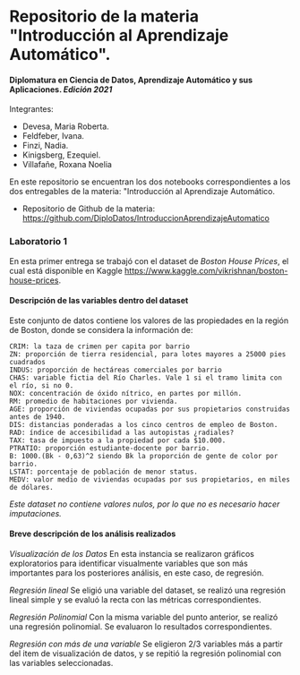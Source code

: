 # Repositorio de la materia "Introducción al Aprendizaje Automático". 
#### Diplomatura en Ciencia de Datos, Aprendizaje Automático y sus Aplicaciones. *Edición 2021*

Integrantes:
* Devesa, Maria Roberta. 
* Feldfeber, Ivana. 
* Finzi, Nadia. 
* Kinigsberg, Ezequiel. 
* Villafañe, Roxana Noelia


En este repositorio se encuentran los dos notebooks correspondientes a los dos entregables de la materia:
"Introducción al Aprendizaje Automático. 

* Repositorio de Github de la materia: https://github.com/DiploDatos/IntroduccionAprendizajeAutomatico


### Laboratorio 1

En esta primer entrega se trabajó con el dataset de *Boston House Prices*, el cual está disponible en Kaggle 
https://www.kaggle.com/vikrishnan/boston-house-prices. 

#### Descripción de las variables dentro del dataset

Este conjunto de datos contiene los valores de las propiedades en la región de Boston, donde se considera la información de:

    CRIM: la taza de crimen per capita por barrio
    ZN: proporción de tierra residencial, para lotes mayores a 25000 pies cuadrados
    INDUS: proporción de hectáreas comerciales por barrio
    CHAS: variable fictia del Río Charles. Vale 1 si el tramo limita con el río, si no 0.
    NOX: concentración de óxido nítrico, en partes por millón.
    RM: promedio de habitaciones por vivienda.
    AGE: proporción de viviendas ocupadas por sus propietarios construidas antes de 1940.
    DIS: distancias ponderadas a los cinco centros de empleo de Boston.
    RAD: índice de accesibilidad a las autopistas ¿radiales?
    TAX: tasa de impuesto a la propiedad por cada $10.000.
    PTRATIO: proporción estudiante-docente por barrio.
    B: 1000.(Bk - 0,63)^2 siendo Bk la proporción de gente de color por barrio.
    LSTAT: porcentaje de población de menor status.
    MEDV: valor medio de viviendas ocupadas por sus propietarios, en miles de dólares.


*Este dataset no contiene valores nulos, por lo que no es necesario hacer imputaciones.* 

#### Breve descripción de los análisis realizados

*Visualización de los Datos*
En esta instancia se realizaron gráficos exploratorios para identificar visualmente variables que son más importantes para los posteriores análisis, en este caso, de regresión. 

*Regresión lineal*
Se eligió una variable del dataset, se realizó una regresión lineal simple y se evaluó la recta con las métricas correspondientes. 

*Regresión Polinomial*
Con la misma variable del punto anterior, se realizó una regresión polinomial. Se evaluaron lo resultados correspondientes. 

*Regresión con más de una variable*
Se eligieron 2/3 variables más a partir del item de visualización de datos, y se repitió la regresión polinomial con las variables seleccionadas. 
